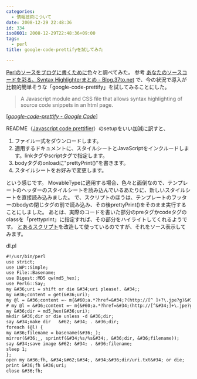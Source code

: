 ```yaml
---
categories:
  - 情報技術について
date: 2008-12-29 22:48:36
id: 334
iso8601: 2008-12-29T22:48:36+09:00
tags:
  - perl
title: google-code-prettifyを試してみた

---
```


<p><a href="http://www.nishimiyahara.net/2008/11/21/005233" target="_blank">Perlのソースをブログに書くために</a>色々と調べてみた。
参考
<a href="http://blog.37to.net/2007/06/syntax_highlighter/" target="_blank">あなたのソースコードを彩る、Syntax Highlighterまとめ - Blog.37to.net</a>
で、今の状況で導入が比較的簡単そうな「google-code-prettify」を試してみることにした。</p>

<blockquote cite="http://code.google.com/p/google-code-prettify/" title="google-code-prettify - Google Code" class="blockquote"><p>A Javascript module and CSS file that allows syntax highlighting of source code snippets in an html page.</p></blockquote>

<div class="cite">[<cite><a href="http://code.google.com/p/google-code-prettify/" target="_blank">google-code-prettify - Google Code</a></cite>]</div>

<p>README（<a href="http://google-code-prettify.googlecode.com/svn/trunk/README.html" target="_blank">Javascript code prettifier</a>）のsetupをいい加減に訳すと、</p>

<ol>
<li>ファイル一式をダウンロードします。</li>
<li>適用するドキュメントに、スタイルシートとJavaScriptをインクルードします。linkタグやscriptタグで指定します。</li>
<li>bodyタグのonloadに"prettyPrint()"を書きます。</li>
<li>スタイルシートをお好みで変更します。</li>
</ol>

<p>という感じです。
MovableTypeに適用する場合、色々と面倒なので、テンプレートのヘッダーのスタイルシートを読み込んでいるあたりに、新しいスタイルシートを直接読み込みました。
で、スクリプトのほうは、テンプレートのフッターのbodyの閉じタグの前で読み込み、その後prettyPrint()をそのまま実行することにしました。
あとは、実際のコードを書いた部分のpreタグかcodeタグのclassを「prettyprint」に指定すれば、その部分をハイライトしてくれるようです。
<a href="http://perl-users.jp/articles/advent-calendar/2008/08.html" target="_blank">とあるスクリプト</a>を改造して使っているのですが、それをソース表示してみます。</p>

<p>
dl.pl</p>

```default
#!/usr/bin/perl
use strict;
use LWP::Simple;
use File::Basename;
use Digest::MD5 qw(md5_hex);
use Perl6::Say;
my &#36;uri = shift or die &#34;uri please!. &#34;;
my &#36;content = get(&#36;uri);
my @l = &#36;content =~ m{&#60;a.*?href=&#34;?(http://[^ ]+?\.jpe?g)&#34;?}gi;# 苦肉の策
# my @l = &#36;content =~ m{&#60;a.*?href=&#34;(http://[^&#34;]+\.jpe?g)&#34;}gi;# オリジナル
my &#36;dir = md5_hex(&#36;uri);
mkdir &#36;dir or die unless -d &#36;dir;
say &#34;make dir   &#62; &#34; . &#36;dir;
foreach (@l) {
my &#36;filename = basename(&#36;_);
mirror(&#36;_, sprintf(&#34;%s/%s&#34;, &#36;dir, &#36;filename));
say &#34;save image &#62; &#34; . &#36;filename;
sleep 1;
};
open my &#36;fh, &#34;&#62;&#34;, &#34;&#36;dir/uri.txt&#34; or die;
print &#36;fh &#36;uri;
close &#36;fh;
```
    	